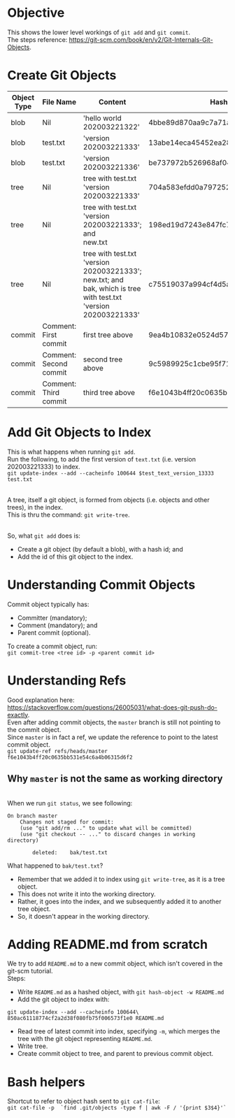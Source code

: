 # Objective
This shows the lower level workings of `git add` and `git commit`.
<br />The steps reference: https://git-scm.com/book/en/v2/Git-Internals-Git-Objects.

# Create Git Objects

|Object Type|File Name |Content                   |Hash-object ID                          |
|------|----------|--------------------------|----------------------------------------|
|blob |Nil       |'hello world 202003221322'|4bbe89d870aa9c7a71a9b98cbf27ba638ba8ec1a|
|blob |test.txt  |'version 202003221333'    |13abe14eca45452ea289011048260ed4c6cc6b5a|
|blob |test.txt  |'version 202003221336'    |be737972b526968af04594872f1f8f1e9afd6ee6|
|tree |Nil |tree with test.txt 'version 202003221333' |704a583efdd0a797252d2e999f6714204cfb42dd|
|tree |Nil|tree with test.txt 'version 202003221333'; and <br />new.txt|198ed19d7243e847fc76a0629526aa702bb0f6bf|
|tree |Nil |tree with test.txt 'version 202003221333'; <br /> new.txt; and <br />bak, which is tree with test.txt 'version 202003221333' |c75519037a994cf4d5a96f69a9651ec2105c3cc2|
|commit |Comment: First commit |first tree above |9ea4b10832e0524d5758775c9859ca16383bd30f|
|commit |Comment: Second commit |second tree above |9c5989925c1cbe95f7148e28ddd49e04b3573f83|
|commit |Comment: Third commit |third tree above |f6e1043b4ff20c0635bb531e54c6a4b06315d6f2|

# Add Git Objects to Index
This is what happens when running `git add`.
<br /> Run the following, to add the first version of `text.txt` (i.e. version 202003221333) to index.
<br />`git update-index --add --cacheinfo 100644 $test_text_version_13333 test.txt`

<br />A tree, itself a git object, is formed from objects (i.e. objects and other trees), in the index.
<br />This is thru the command: `git write-tree`.

<br/>So, what `git add` does is:
- Create a git object (by default a blob), with a hash id; and
- Add the id of this git object to the index.

# Understanding Commit Objects
Commit object typically has:
- Committer (mandatory);
- Comment (mandatory); and
- Parent commit (optional).

To create a commit object, run:
<br />`git commit-tree <tree id> -p <parent commit id>`

# Understanding Refs
Good explanation here: https://stackoverflow.com/questions/26005031/what-does-git-push-do-exactly.
<br />Even after adding commit objects, the `master` branch is still not pointing to the commit object.
<br />Since `master` is in fact a ref, we update the reference to point to the latest commit object.
<br /> `git update-ref refs/heads/master f6e1043b4ff20c0635bb531e54c6a4b06315d6f2`

## Why `master` is not the same as working directory
<br />When we run `git status`, we see following:
<pre><code>On branch master
    Changes not staged for commit:
    (use "git add/rm <file>..." to update what will be committed)
    (use "git checkout -- <file>..." to discard changes in working directory)
        
        deleted:    bak/test.txt
</code></pre>
What happened to `bak/test.txt`?
- Remember that we added it to index using `git write-tree`, as it is a tree object.
- This does not write it into the working directory.
- Rather, it goes into the index, and we subsequently added it to another tree object.
- So, it doesn't appear in the working directory.

# Adding README.md from scratch
We try to add `README.md` to a new commit object, which isn't covered in the git-scm tutorial.
<br />Steps:
- Write `README.md` as a hashed object, with `git hash-object -w README.md`
- Add the git object to index with:
<pre><code>git update-index --add --cacheinfo 100644\
850ac61118774cf2a2d38f080fb75f006573f1e0 README.md</pre></code>
- Read tree of latest commit into index, specifying `-m`, which merges the tree with the git object representing `README.md`.
- Write tree.
- Create commit object to tree, and parent to previous commit object.

# Bash helpers
Shortcut to refer to object hash sent to `git cat-file`:
<br /> ``git cat-file -p  `find .git/objects -type f | awk -F / '{print $3$4}'` ``

